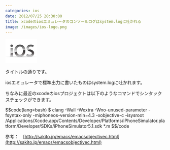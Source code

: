```yaml
---
categories: ios
date: 2012/07/25 20:30:00
title: xcodeのiosエミュレータのコンソールログはsystem.logに吐かれる
image: /images/ios-logo.png
---
```


![ios](/images/ios-logo.png)


タイトルの通りです。

iosエミュレータで標準出力に書いたものはsystem.logに吐かれます。

ちなみに最近のxcodeのiosプロジェクトは以下のようなコマンドでシンタックスチェックができます。

$$code(lang=bash)
$ clang -Wall -Wextra -Wno-unused-parameter -fsyntax-only  -miphoneos-version-min=4.3 -xobjective-c -isysroot /Applications/Xcode.app/Contents/Developer/Platforms/iPhoneSimulator.platform/Developer/SDKs/iPhoneSimulator5.1.sdk *.m
$$/code


参考：　[http://sakito.jp/emacs/emacsobjectivec.html](http://sakito.jp/emacs/emacsobjectivec.html)




